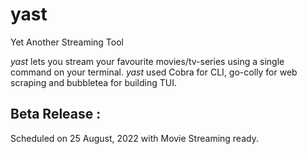 # yast
Yet Another Streaming Tool

*yast* lets you stream your favourite movies/tv-series using a single command on your terminal. *yast* used Cobra for CLI, go-colly for web scraping and bubbletea for building TUI. 

## Beta Release : 
Scheduled on 25 August, 2022 with Movie Streaming ready. 
